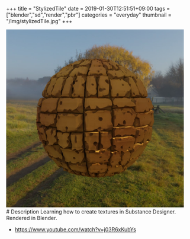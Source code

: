 +++
title = "StylizedTile"
date = 2019-01-30T12:51:51+09:00
tags = ["blender","sd","render","pbr"]
categories = "everyday"
thumbnail = "/img/stylizedTile.jpg"
+++

<div class="image">
<img src="/img/stylizedTile.jpg" style="max-width: 480px;">
</div>

<div class="description">
# Description
Learning how to create textures in Substance Designer. Rendered in Blender.

- https://www.youtube.com/watch?v=j03R6xKubYs